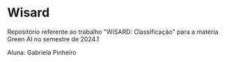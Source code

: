 # Wisard

Repositório referente ao trabalho "WiSARD: Classificação" para a matéria Green AI no semestre de 2024.1

Aluna: Gabriela Pinheiro
